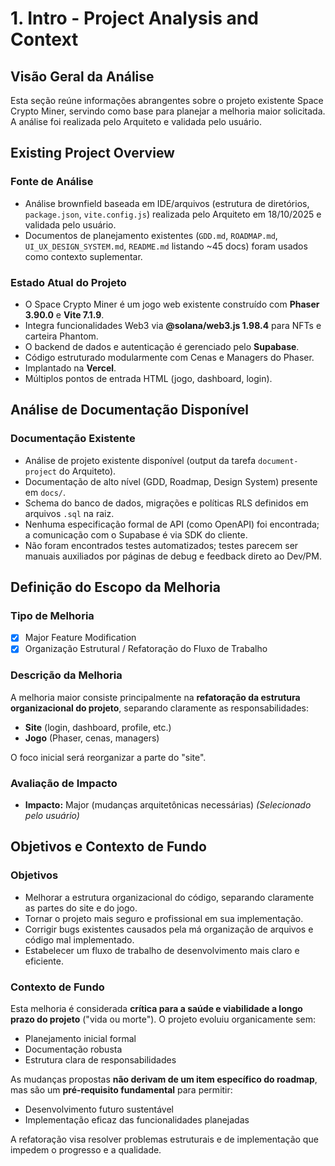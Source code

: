 # 1. Intro - Project Analysis and Context

## Visão Geral da Análise

Esta seção reúne informações abrangentes sobre o projeto existente Space Crypto Miner, servindo como base para planejar a melhoria maior solicitada. A análise foi realizada pelo Arquiteto e validada pelo usuário.

## Existing Project Overview

### Fonte de Análise

* Análise brownfield baseada em IDE/arquivos (estrutura de diretórios, `package.json`, `vite.config.js`) realizada pelo Arquiteto em 18/10/2025 e validada pelo usuário.
* Documentos de planejamento existentes (`GDD.md`, `ROADMAP.md`, `UI_UX_DESIGN_SYSTEM.md`, `README.md` listando ~45 docs) foram usados como contexto suplementar.

### Estado Atual do Projeto

* O Space Crypto Miner é um jogo web existente construído com **Phaser 3.90.0** e **Vite 7.1.9**.
* Integra funcionalidades Web3 via **@solana/web3.js 1.98.4** para NFTs e carteira Phantom.
* O backend de dados e autenticação é gerenciado pelo **Supabase**.
* Código estruturado modularmente com Cenas e Managers do Phaser.
* Implantado na **Vercel**.
* Múltiplos pontos de entrada HTML (jogo, dashboard, login).

## Análise de Documentação Disponível

### Documentação Existente

* Análise de projeto existente disponível (output da tarefa `document-project` do Arquiteto).
* Documentação de alto nível (GDD, Roadmap, Design System) presente em `docs/`.
* Schema do banco de dados, migrações e políticas RLS definidos em arquivos `.sql` na raiz.
* Nenhuma especificação formal de API (como OpenAPI) foi encontrada; a comunicação com o Supabase é via SDK do cliente.
* Não foram encontrados testes automatizados; testes parecem ser manuais auxiliados por páginas de debug e feedback direto ao Dev/PM.

## Definição do Escopo da Melhoria

### Tipo de Melhoria

* [x] Major Feature Modification
* [x] Organização Estrutural / Refatoração do Fluxo de Trabalho

### Descrição da Melhoria

A melhoria maior consiste principalmente na **refatoração da estrutura organizacional do projeto**, separando claramente as responsabilidades:
- **Site** (login, dashboard, profile, etc.)
- **Jogo** (Phaser, cenas, managers)

O foco inicial será reorganizar a parte do "site".

### Avaliação de Impacto

* **Impacto:** Major (mudanças arquitetônicas necessárias) *(Selecionado pelo usuário)*

## Objetivos e Contexto de Fundo

### Objetivos

* Melhorar a estrutura organizacional do código, separando claramente as partes do site e do jogo.
* Tornar o projeto mais seguro e profissional em sua implementação.
* Corrigir bugs existentes causados pela má organização de arquivos e código mal implementado.
* Estabelecer um fluxo de trabalho de desenvolvimento mais claro e eficiente.

### Contexto de Fundo

Esta melhoria é considerada **crítica para a saúde e viabilidade a longo prazo do projeto** ("vida ou morte"). O projeto evoluiu organicamente sem:
- Planejamento inicial formal
- Documentação robusta
- Estrutura clara de responsabilidades

As mudanças propostas **não derivam de um item específico do roadmap**, mas são um **pré-requisito fundamental** para permitir:
- Desenvolvimento futuro sustentável
- Implementação eficaz das funcionalidades planejadas

A refatoração visa resolver problemas estruturais e de implementação que impedem o progresso e a qualidade.
